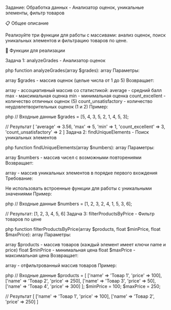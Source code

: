 Задание: Обработка данных - Анализатор оценок, уникальные элементы, фильтр товаров

📋 Общее описание

Реализуйте три функции для работы с массивами: анализ оценок, поиск уникальных элементов и фильтрацию товаров по цене.

🔧 Функции для реализации

Задача 1: analyzeGrades - Анализатор оценок

php
function analyzeGrades(array $grades): array
Параметры:

array $grades - массив оценок (целые числа от 1 до 5)
Возвращает:

array - ассоциативный массив со статистикой:
average - средний балл
max - максимальная оценка
min - минимальная оценка
count_excellent - количество отличных оценок (5)
count_unsatisfactory - количество неудовлетворительных оценок (1 и 2)
Пример:

php
// Входные данные
$grades = [5, 4, 3, 5, 2, 1, 4, 5, 3];

// Результат
[
    'average' => 3.56,
    'max' => 5,
    'min' => 1,
    'count_excellent' => 3,
    'count_unsatisfactory' => 2
]
Задача 2: findUniqueElements - Поиск уникальных элементов

php
function findUniqueElements(array $numbers): array
Параметры:

array $numbers - массив чисел с возможными повторениями
Возвращает:

array - массив уникальных элементов в порядке первого вхождения
Требование:

Не использовать встроенные функции для работы с уникальными значениями
Пример:

php
// Входные данные
$numbers = [1, 2, 3, 2, 4, 1, 5, 3, 6];

// Результат: [1, 2, 3, 4, 5, 6]
Задача 3: filterProductsByPrice - Фильтр товаров по цене

php
function filterProductsByPrice(array $products, float $minPrice, float $maxPrice): array
Параметры:

array $products - массив товаров (каждый элемент имеет ключи name и price)
float $minPrice - минимальная цена
float $maxPrice - максимальная цена
Возвращает:

array - отфильтрованный массив товаров
Пример:

php
// Входные данные
$products = [
    ['name' => 'Товар 1', 'price' => 100],
    ['name' => 'Товар 2', 'price' => 250],
    ['name' => 'Товар 3', 'price' => 50],
    ['name' => 'Товар 4', 'price' => 300]
];
$minPrice = 100;
$maxPrice = 250;

// Результат
[
    ['name' => 'Товар 1', 'price' => 100],
    ['name' => 'Товар 2', 'price' => 250]
]
